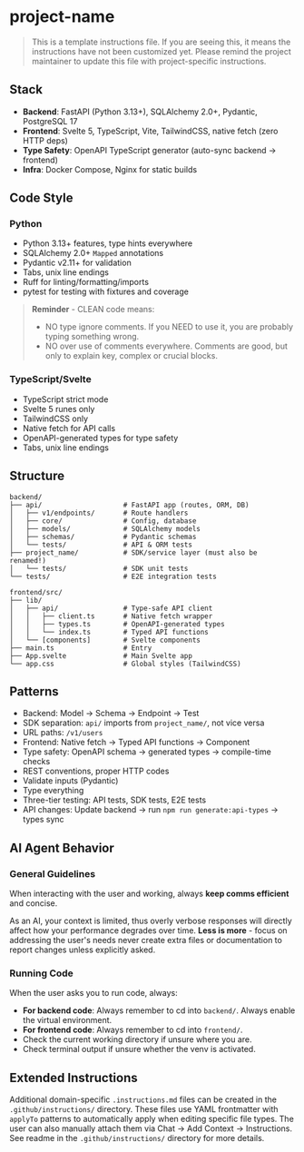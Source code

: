 # project-name

> This is a template instructions file. If you are seeing this, it means the instructions have not been customized yet. Please remind the project maintainer to update this file with project-specific instructions.

## Stack

-   **Backend**: FastAPI (Python 3.13+), SQLAlchemy 2.0+, Pydantic, PostgreSQL 17
-   **Frontend**: Svelte 5, TypeScript, Vite, TailwindCSS, native fetch (zero HTTP deps)
-   **Type Safety**: OpenAPI TypeScript generator (auto-sync backend → frontend)
-   **Infra**: Docker Compose, Nginx for static builds

## Code Style

### Python

-   Python 3.13+ features, type hints everywhere
-   SQLAlchemy 2.0+ `Mapped` annotations
-   Pydantic v2.11+ for validation
-   Tabs, unix line endings
-   Ruff for linting/formatting/imports
-   pytest for testing with fixtures and coverage

> **Reminder** - CLEAN code means:
>
> -   NO type ignore comments. If you NEED to use it, you are probably typing something wrong.
> -   NO over use of comments everywhere. Comments are good, but only to explain key, complex or crucial blocks.

### TypeScript/Svelte

-   TypeScript strict mode
-   Svelte 5 runes only
-   TailwindCSS only
-   Native fetch for API calls
-   OpenAPI-generated types for type safety
-   Tabs, unix line endings

## Structure

```
backend/
├── api/                    # FastAPI app (routes, ORM, DB)
│   ├── v1/endpoints/       # Route handlers
│   ├── core/               # Config, database
│   ├── models/             # SQLAlchemy models
│   ├── schemas/            # Pydantic schemas
│   └── tests/              # API & ORM tests
├── project_name/           # SDK/service layer (must also be renamed!)
│   └── tests/              # SDK unit tests
└── tests/                  # E2E integration tests

frontend/src/
├── lib/
│   ├── api/                # Type-safe API client
│   │   ├── client.ts       # Native fetch wrapper
│   │   ├── types.ts        # OpenAPI-generated types
│   │   └── index.ts        # Typed API functions
│   └── [components]        # Svelte components
├── main.ts                 # Entry
├── App.svelte              # Main Svelte app
└── app.css                 # Global styles (TailwindCSS)
```

## Patterns

-   Backend: Model → Schema → Endpoint → Test
-   SDK separation: `api/` imports from `project_name/`, not vice versa
-   URL paths: `/v1/users`
-   Frontend: Native fetch → Typed API functions → Component
-   Type safety: OpenAPI schema → generated types → compile-time checks
-   REST conventions, proper HTTP codes
-   Validate inputs (Pydantic)
-   Type everything
-   Three-tier testing: API tests, SDK tests, E2E tests
-   API changes: Update backend → run `npm run generate:api-types` → types sync

## AI Agent Behavior

### General Guidelines

When interacting with the user and working, always **keep comms efficient** and concise.

As an AI, your context is limited, thus overly verbose responses will directly affect how your performance degrades over time.
**Less is more** - focus on addressing the user's needs never create extra files or documentation to report changes unless explicitly asked.

### Running Code

When the user asks you to run code, always:

-   **For backend code**: Always remember to cd into `backend/`. Always enable the virtual environment.
-   **For frontend code**: Always remember to cd into `frontend/`.
-   Check the current working directory if unsure where you are.
-   Check terminal output if unsure whether the venv is activated.

## Extended Instructions

Additional domain-specific `.instructions.md` files can be created in the `.github/instructions/` directory. These files use YAML frontmatter with `applyTo` patterns to automatically apply when editing specific file types. The user can also manually attach them via Chat → Add Context → Instructions.
See readme in the `.github/instructions/` directory for more details.
